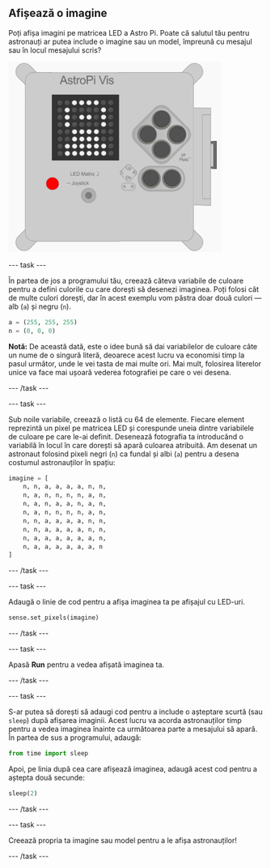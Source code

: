 ## Afișează o imagine

Poți afișa imagini pe matricea LED a Astro Pi. Poate că salutul tău pentru astronauți ar putea include o imagine sau un model, împreună cu mesajul sau în locul mesajului scris?

![Astronaut](images/astronaut-pic.png)

\--- task \---

În partea de jos a programului tău, creează câteva variabile de culoare pentru a defini culorile cu care dorești să desenezi imaginea. Poți folosi cât de multe culori dorești, dar în acest exemplu vom păstra doar două culori — alb (`a`) și negru (`n`).

```python
a = (255, 255, 255)
n = (0, 0, 0)
```

**Notă:** De această dată, este o idee bună să dai variabilelor de culoare câte un nume de o singură literă, deoarece acest lucru va economisi timp la pasul următor, unde le vei tasta de mai multe ori. Mai mult, folosirea literelor unice va face mai ușoară vederea fotografiei pe care o vei desena.

\--- /task \---

\--- task \---

Sub noile variabile, creează o listă cu 64 de elemente. Fiecare element reprezintă un pixel pe matricea LED și corespunde uneia dintre variabilele de culoare pe care le-ai definit. Desenează fotografia ta introducând o variabilă în locul în care dorești să apară culoarea atribuită. Am desenat un astronaut folosind pixeli negri (`n`) ca fundal și albi (`a`) pentru a desena costumul astronauților în spațiu:

```python
imagine = [
    n, n, a, a, a, a, n, n,
    n, a, n, n, n, n, a, n,
    n, a, n, a, a, n, a, n,
    n, a, n, n, n, n, a, n,
    n, n, a, a, a, a, n, n,
    n, n, a, a, a, a, n, n,
    n, a, a, a, a, a, a, n,
    n, a, a, a, a, a, a, n
]
```

\--- /task \---

\--- task \---

Adaugă o linie de cod pentru a afișa imaginea ta pe afișajul cu LED-uri.

```python
sense.set_pixels(imagine)
```

\--- /task \---

\--- task \---

Apasă **Run** pentru a vedea afișată imaginea ta.

\--- /task \---

\--- task \---

S-ar putea să dorești să adaugi cod pentru a include o așteptare scurtă (sau `sleep`) după afișarea imaginii. Acest lucru va acorda astronauților timp pentru a vedea imaginea înainte ca următoarea parte a mesajului să apară. În partea de sus a programului, adaugă:

```python
from time import sleep
```

Apoi, pe linia după cea care afișează imaginea, adaugă acest cod pentru a aștepta două secunde:

```python
sleep(2)
```

\--- /task \---

\--- task \---

Creează propria ta imagine sau model pentru a le afișa astronauților!

\--- /task \---
